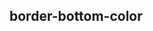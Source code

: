 ## border-bottom-color


<!-- CSSJSON.border-bottom-color.description -->

<!-- CSSJSON.border-bottom-color.syntax -->

<!-- CSSJSON.border-bottom-color.values -->

<!-- CSSJSON.border-bottom-color.defaultValue -->

<!-- CSSJSON.border-bottom-color.unixTags -->

<!-- CSSJSON.border-bottom-color.compatibility -->

<!-- CSSJSON.border-bottom-color.example -->

<!-- CSSJSON.border-bottom-color.reference -->

